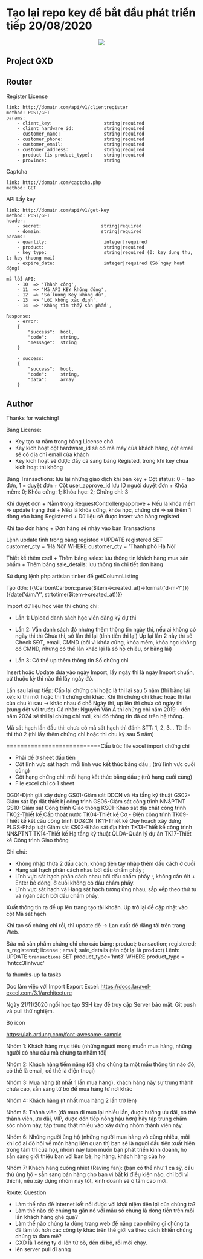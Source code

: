 # Tạo lại repo key để bắt đầu phát triển tiếp 20/08/2020

<p align="center"><img src="https://laravel.com/assets/img/components/logo-laravel.svg"></p>


## Project GXD

## Router

Register License
```
link: http://domain.com/api/v1/clientregister
method: POST/GET
params: 
    - client_key:                   string|required
    - client_hardware_id:           string|required
    - customer_name:                string|required
    - customer_phone:               string|required
    - customer_email:               string|required
    - customer_address:             string|required
    - product (is product_type):    string|required
    - province:                     string
```

Captcha
```
link: http://domain.com/captcha.php
method: GET
```

API Lấy key
```
link: http://domain.com/api/v1/get-key
method: POST/GET
header: 
    - secret:                      string|required
    - domain:                      string|required
params: 
    - quantity:                     integer|required
    - product:                      string|required
    - key_type:                     string|required (0: key dung thu, 1: key thuong mai)
    - expire_date:                  integer|required (Số ngày hoạt động)
```

```$xslt
mã lỗi API: 
    - 10  => 'Thành công',
    - 11  => 'Mã API KEY không đúng',
    - 12  => 'Số lượng Key không đủ',
    - 13  => 'Lỗi không xác định',
    - 14  => 'Không tìm thấy sản phẩm',
```

```$xslt
Response: 
    - error: 
    {
        "success":  bool,
        "code":     string,
        "message":  string
    }
    
    - success: 
    {
        "success":  bool,
        "code":     string,
        "data":     array
    }
```

## Author

Thanks for watching!

Bảng License:
- Key tạo ra nằm trong bảng License chờ.
- Key kích hoạt cột hardware_id sẽ có mã máy của khách hàng, cột email sẽ có địa chỉ email của khách
- Key kích hoạt sẽ được đẩy cả sang bảng Registed, trong khi key chưa kích hoạt thì không

Bảng Transactions: lưu lại những giao dịch khi bán key
    + Cột status: 0 = tạo đơn, 1 = duyệt đơn
    + Cột user_approve_id lưu ID người duyệt đơn
    + Khóa mềm: 0; Khóa cứng: 1; Khóa học: 2; Chứng chỉ: 3

Khi duyệt đơn
    + Nằm trong RequestController@approve
    + Nếu là khóa mềm => update trạng thái
    + Nếu là khóa cứng, khóa học, chứng chỉ => sẽ thêm 1 dòng vào bảng Registered
    + Dữ liệu sẽ được Insert vào bảng registed

Khi tạo đơn hàng
    + Đơn hàng sẽ nhảy vào bản Transactions

Lệnh update tỉnh trong bảng registed
    +UPDATE registered SET customer_cty = 'Hà Nội' WHERE customer_cty = 'Thành phố Hà Nội'

Thiết kế thêm csdl
    + Thêm bảng sales: lưu thông tin khách hàng mua sản phẩm
    + Thêm bảng sale_details: lưu thông tin chi tiết đơn hàng

Sử dụng lệnh php artisian tinker để getColumnListing


Tạo đơn: {{\Carbon\Carbon::parse($item->created_at)->format('d-m-Y')}}
{{date('d/m/Y', strtotime($item->created_at))}}

Import dữ liệu học viên thi chứng chỉ:
- Lần 1: Upload danh sách học viên đăng ký dự thi
- Lần 2: Vẫn danh sách đó nhưng thêm thông tin ngày thi, nếu ai không có ngày thi thì Chưa thi, số lần thi lại (tính tiền thi lại)
Up lại lần 2 này thì sẽ Check SĐT, email, CMND (bởi vì khóa cứng, khóa mềm, khóa học không có CMND, nhưng có thể lần khác lại là số hộ chiếu, or bằng lái)

- Lần 3: Có thể up thêm thông tin Số chứng chỉ

Insert hoặc Update dựa vào ngày Import, lấy ngày thi là ngày Import chuẩn, cứ thuộc kỳ thi nào thì lấy ngày đó.

Lần sau lại up tiếp: Cấp lại chứng chỉ hoặc là thi lại sau 5 năm (thi bằng lái xe): kì thi mới hoặc thi 1 chứng chỉ khác.
Khi thi chứng chỉ khác hoặc thi lại của chu kì sau -> khác nhau ở chỗ Ngày thi, up lên thì chưa có ngày thi (xung đột với trước)
Cá nhân: Nguyễn Văn A thi chứng chỉ năm 2019 - đến năm 2024 sẽ thi lại chứng chỉ mới, khi đó thông tin đã có trên hệ thống.


Mã sát hạch lần đầu thi: chưa có mã sát hạch thì đánh STT: 1, 2, 3... Từ lần thi thứ 2 (thi lấy thêm chứng chỉ hoặc thi chu kỳ sau 5 năm)



===========================Cấu trúc file excel import chứng chỉ

- Phải để ở sheet đầu tiên
- Cột lĩnh vực sát hạch: mỗi linh vực kết thúc bằng dấu ; (trừ lĩnh vực cuối cùng)
- Cột hạng chứng chỉ: mỗi hạng kết thúc bằng dấu ; (trừ hạng cuối cùng)
- File excel chỉ có 1 sheet

DG01-Định giá xây dựng
GS01-Giám sát DDCN và Hạ tầng kỹ thuật
GS02-Giám sát lắp đặt thiết bị công trình
GS06-Giám sát công trình NN&PTNT
GS10-Giám sát Công trình Giao thông
KS01-Khảo sát địa chất công trình
TK02-Thiết kế Cấp thoát nước
TK04-Thiết kế Cơ - Điện công trình
TK09-Thiết kế kết cấu công trình DD&CN
TK11-Thiết kế Quy hoạch xây dựng
PLGS-Pháp luật Giám sát
KS02-Khảo sát địa hình
TK13-Thiết kế công trình NN&PTNT
TK14-Thiết kế Hạ tầng kỹ thuật
QLDA-Quản lý dự án
TK17-Thiết kế Công trình Giao thông

Ghi chú:
 - Không nhập thừa 2 dấu cách, không tiện tay nhập thêm dấu cách ở cuối
 - Hạng sát hạch phân cách nhau bởi dấu chấm phẩy ;
 - Lĩnh vực sát hạch phân cách nhau bởi dấu chấm phẩy ;, không cần Alt + Enter bẻ dòng, ở cuối không có dấu chấm phẩy.
 - Lĩnh vực sát hạch và Hạng sát hạch tương ứng nhau, sắp xếp theo thứ tự và ngăn cách bởi dấu chấm phẩy.

Xuất thông tin ra để up lên trang tạo tài khoản.
Up trở lại để cập nhật vào cột Mã sát hạch

Khi tạo số chứng chỉ rồi, thì update để -> Lan xuất để đăng tải trên trang Web.

Sửa mã sản phẩm chứng chỉ cho các bảng: product; transaction; registered; n_registered; license ; email; sale_details (tên cột lại là product)
Lệnh:
UPDATE `transactions` SET product_type='hnt3' WHERE product_type = 'hntcc3linhvuc'


fa thumbs-up
fa tasks

Doc làm việc với Import Export Excel: https://docs.laravel-excel.com/3.1/architecture

Ngày 21/11/2020 ngồi học tạo SSH key để truy cập Server bảo mật. Git push và pull thử nghiệm.

Bộ icon

https://lab.artlung.com/font-awesome-sample

Nhóm 1: Khách hàng mục tiêu (những người mong muốn mua hàng, những người có nhu cầu mà chúng ta nhắm tới)
                </p>
                <p>
                Nhóm 2: Khách hàng tiềm năng (đã cho chúng ta một mẩu thông tin nào đó, có thể là email, có thể là điện thoại)
                </p>
                <p>
                Nhóm 3: Mua hàng (ít nhất 1 lần mua hàng), khách hàng này sự trung thành chưa cao, sẵn sàng từ bỏ để mua hàng từ nơi khác
                </p>
                <p>
                Nhóm 4: Khách hàng (ít nhất mua hàng 2 lần trở lên)
                </p>
                <p>
                Nhóm 5: Thành viên (đã mua đi mua lại nhiều lần, được hưởng ưu đãi, có thẻ thành viên, ưu đãi, VIP, được đón tiếp nồng hậu hơn) hãy tập trung chăm sóc nhóm này, tập trung thật nhiều vào xây dựng nhóm thành viên này.
                </p>
                <p>
                Nhóm 6: Những người ủng hộ (những người mua hàng vô cùng nhiều, mỗi khi có ai đó hỏi về món hàng liên quan thì bạn sẽ là người đầu tiên xuất hiện trong tâm trí của họ), nhóm này luôn muốn bạn phát triển kinh doanh, họ sẵn sàng giới thiệu bạn với bạn bè, họ hàng, khách hàng của họ
                </p>
                <p>
                Nhóm 7: Khách hàng cuồng nhiệt (Raving fan): (bạn có thể như 1 ca sỹ, cầu thủ ủng hộ - sẵn sàng bán hàng cho bạn vì bất kì điều kiện nào, chỉ bởi vì thích), nếu xây dựng nhóm này tốt, kinh doanh sẽ ở tầm cao mới.
                </p>

Route: Question
- Làm thế nào để Internet kết nối được với khái niệm tiện lợi của chúng ta?
- Làm thế nào để chúng ta gắn nó với mẫu số chung là dòng tiền trên mỗi lần khách hàng ghé qua?
- Làm thế nào chúng ta dùng trang web để nâng cao những gì chúng ta đã làm tốt hơn các công ty khác trên thế giới và theo cách khiến chúng chúng ta đam mê?
- GXD là 1 công ty đi lên từ bò, đến đi bộ, rồi mới chạy.
-  lên server pull đi anhg